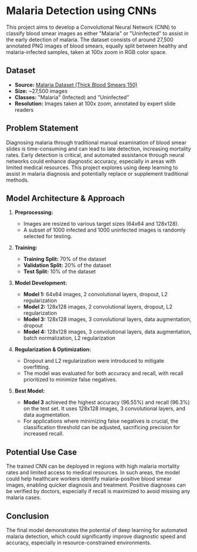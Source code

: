 # Malaria Detection using CNNs

This project aims to develop a Convolutional Neural Network (CNN) to classify blood smear images as either "Malaria" or "Uninfected" to assist in the early detection of malaria. The dataset consists of around 27,500 annotated PNG images of blood smears, equally split between healthy and malaria-infected samples, taken at 100x zoom in RGB color space.

## Dataset

- **Source:** [Malaria Dataset (Thick Blood Smears 150)](https://data.lhncbc.nlm.nih.gov/public/Malaria/Thick_Smears_150/index.html)
- **Size:** ~27,500 images
- **Classes:** "Malaria" (Infected) and "Uninfected"
- **Resolution:** Images taken at 100x zoom, annotated by expert slide readers

## Problem Statement

Diagnosing malaria through traditional manual examination of blood smear slides is time-consuming and can lead to late detection, increasing mortality rates. Early detection is critical, and automated assistance through neural networks could enhance diagnostic accuracy, especially in areas with limited medical resources. This project explores using deep learning to assist in malaria diagnosis and potentially replace or supplement traditional methods.

## Model Architecture & Approach

1. **Preprocessing:**
   - Images are resized to various target sizes (64x64 and 128x128).
   - A subset of 1000 infected and 1000 uninfected images is randomly selected for testing.

2. **Training:**
   - **Training Split:** 70% of the dataset
   - **Validation Split:** 20% of the dataset
   - **Test Split:** 10% of the dataset

3. **Model Development:**
   - **Model 1:** 64x64 images, 2 convolutional layers, dropout, L2 regularization
   - **Model 2:** 128x128 images, 2 convolutional layers, dropout, L2 regularization
   - **Model 3:** 128x128 images, 3 convolutional layers, data augmentation, dropout
   - **Model 4:** 128x128 images, 3 convolutional layers, data augmentation, batch normalization, L2 regularization

4. **Regularization & Optimization:**
   - Dropout and L2 regularization were introduced to mitigate overfitting.
   - The model was evaluated for both accuracy and recall, with recall prioritized to minimize false negatives.

5. **Best Model:**
   - **Model 3** achieved the highest accuracy (96.55%) and recall (96.3%) on the test set. It uses 128x128 images, 3 convolutional layers, and data augmentation.
   - For applications where minimizing false negatives is crucial, the classification threshold can be adjusted, sacrificing precision for increased recall.

## Potential Use Case

The trained CNN can be deployed in regions with high malaria mortality rates and limited access to medical resources. In such areas, the model could help healthcare workers identify malaria-positive blood smear images, enabling quicker diagnosis and treatment. Positive diagnoses can be verified by doctors, especially if recall is maximized to avoid missing any malaria cases.

## Conclusion

The final model demonstrates the potential of deep learning for automated malaria detection, which could significantly improve diagnostic speed and accuracy, especially in resource-constrained environments.
